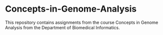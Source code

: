 # Concepts-in-Genome-Analysis

This repository contains assignments from the course Concepts in Genome Analysis from the Department of Biomedical Informatics.
